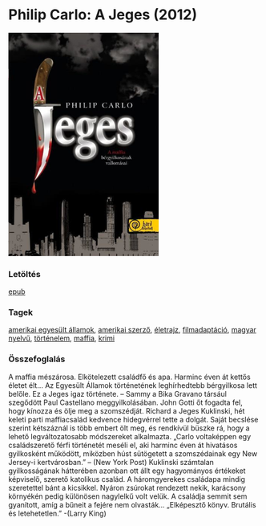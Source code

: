 # <a name="id_529">Philip Carlo: A Jeges (2012)</a>
<img src="https://github.com/BercziSandor/calibre_lib/raw/main/libs/main/Philip%20Carlo/A%20Jeges%20%28529%29/cover.jpg" alt="cover" width="300"/>

### Letöltés
[epub](https://github.com/BercziSandor/calibre_lib/raw/main/libs/main/Philip%20Carlo/A%20Jeges%20%28529%29/A%20Jeges%20-%20Philip%20Carlo.epub)

### Tagek
[amerikai egyesült államok](https://github.com/berczisandor/calibre_lib/libs/main/blob/main/_tags/amerikai%20egyes%c3%bclt%20%c3%81llamok.md), [amerikai szerző](https://github.com/berczisandor/calibre_lib/libs/main/blob/main/_tags/amerikai%20szerz%c5%91.md), [életrajz](https://github.com/berczisandor/calibre_lib/libs/main/blob/main/_tags/%c3%a9letrajz.md), [filmadaptáció](https://github.com/berczisandor/calibre_lib/libs/main/blob/main/_tags/filmadapt%c3%a1ci%c3%b3.md), [magyar nyelvű](https://github.com/berczisandor/calibre_lib/libs/main/blob/main/_tags/magyar%20nyelv%c5%b1.md), [történelem](https://github.com/berczisandor/calibre_lib/libs/main/blob/main/_tags/t%c3%b6rt%c3%a9nelem.md), [maffia](https://github.com/berczisandor/calibre_lib/libs/main/blob/main/_tags/maffia.md), [krimi](https://github.com/berczisandor/calibre_lib/libs/main/blob/main/_tags/krimi.md)

### Összefoglalás
<div>
<p>A ​maffia mészárosa. Elkötelezett családfő és apa. Harminc éven át kettős életet élt… Az Egyesült Államok történetének leghírhedtebb bérgyilkosa lett belőle. Ez a Jeges igaz története. – Sammy a Bika Gravano társául szegődött Paul Castellano meggyilkolásában. John Gotti őt fogadta fel, hogy kínozza és ölje meg a szomszédját. Richard a Jeges Kuklinski, hét keleti parti maffiacsalád kedvence hidegvérrel tette a dolgát. Saját becslése szerint kétszáznál is több embert ölt meg, és rendkívül büszke rá, hogy a lehető legváltozatosabb módszereket alkalmazta. „Carlo voltaképpen egy családszerető férfi történetét meséli el, aki harminc éven át hivatásos gyilkosként működött, miközben húst sütögetett a szomszédainak egy New Jersey-i kertvárosban.” – (New York Post) Kuklinski számtalan gyilkosságának hátterében azonban ott állt egy hagyományos értékeket képviselő, szerető katolikus család. A háromgyerekes családapa mindig szeretettel bánt a kicsikkel. Nyáron zsúrokat rendezett nekik, karácsony környékén pedig különösen nagylelkű volt velük. A családja semmit sem gyanított, amíg a bűneit a fejére nem olvasták… „Elképesztő könyv. Brutális és letehetetlen.” -(Larry King)</p></div>


